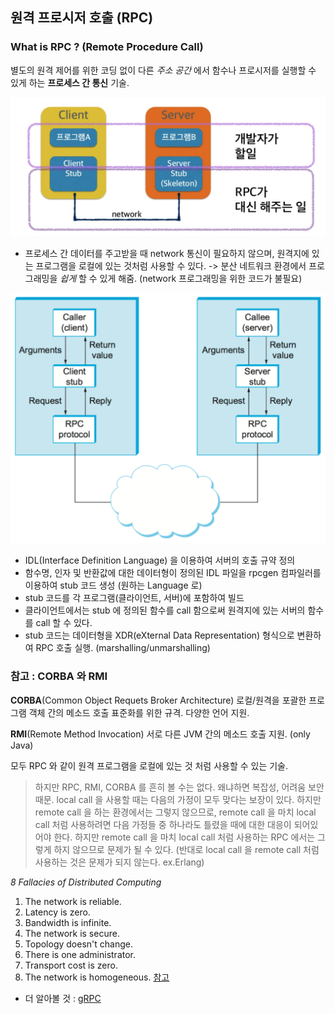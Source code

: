 ## 원격 프로시저 호출 (RPC)

### What is RPC ? (Remote Procedure Call)
별도의 원격 제어를 위한 코딩 없이 다른 *주소 공간* 에서 함수나 프로시저를 실행할 수 있게 하는 **프로세스 간 통신** 기술.

![개요](/images/201908/RPC_1.png)

- 프로세스 간 데이터를 주고받을 때 network 통신이 필요하지 않으며, 원격지에 있는 프로그램을 로컬에 있는 것처럼 사용할 수 있다.
-> 분산 네트워크 환경에서 프로그래밍을 *쉽게* 할 수 있게 해줌. (network 프로그래밍을 위한 코드가 불필요)


![mechanism](/images/201908/RPC_2.png)
- IDL(Interface Definition Language) 을 이용하여 서버의 호출 규약 정의
- 함수명, 인자 및 반환값에 대한 데이터형이 정의된 IDL 파일을 rpcgen 컴파일러를 이용하여 stub 코드 생성 (원하는 Language 로)
- stub 코드를 각 프로그램(클라이언트, 서버)에 포함하여 빌드
- 클라이언트에서는 stub 에 정의된 함수를 call 함으로써 원격지에 있는 서버의 함수를 call 할 수 있다.
- stub 코드는 데이터형을 XDR(eXternal Data Representation) 형식으로 변환하여 RPC 호출 실행. (marshalling/unmarshalling)

### 참고 : CORBA 와 RMI
**CORBA**(Common Object Requets Broker Architecture)
로컬/원격을 포괄한 프로그램 객체 간의 메소드 호출 표준화를 위한 규격.
다양한 언어 지원.

**RMI**(Remote Method Invocation)
서로 다른 JVM 간의 메소드 호출 지원. (only Java)

모두 RPC 와 같이 원격 프로그램을 로컬에 있는 것 처럼 사용할 수 있는 기술.


> 하지만 RPC, RMI, CORBA 를 흔히 볼 수는 없다. 왜냐하면 복잡성, 어려움 보안 때문. local call 을 사용할 때는 다음의 가정이 모두 맞다는 보장이 있다. 하지만 remote call 을 하는 환경에서는 그렇지 않으므로, remote call 을 마치 local call 처럼 사용하려면 다음 가정들 중 하나라도 틀렸을 때에 대한 대응이 되어있어야 한다. 하지만 remote call 을 마치 local call 처럼 사용하는 RPC 에서는 그렇게 하지 않으므로 문제가 될 수 있다. (반대로 local call 을 remote call 처럼 사용하는 것은 문제가 되지 않는다. ex.Erlang)

*8 Fallacies of Distributed Computing*
1. The network is reliable.
2. Latency is zero.
3. Bandwidth is infinite.
4. The network is secure.
5. Topology doesn't change.
6. There is one administrator.
7. Transport cost is zero.
8. The network is homogeneous.
[참고](https://stackoverflow.com/questions/3835785/why-has-corba-lost-popularity)


* 더 알아볼 것 : [gRPC](https://corgipan.tistory.com/6)

